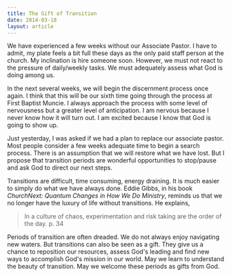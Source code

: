 ```yaml
---
title: The Gift of Transition
date: 2014-03-18
layout: article
---
```

 
We have experienced a few weeks without our Associate Pastor. I have to admit, my plate feels a bit full these days as the only paid staff person at the church. My inclination is hire someone soon. However, we must not react to the pressure of daily/weekly tasks. We must adequately assess what God is doing among us.

In the next several weeks, we will begin the discernment process once again. I think that this will be our sixth time going through the process at First Baptist Muncie. I always approach the process with some level of nervousness but a greater level of anticipation. I am nervous because I never know how it will turn out. I am excited because I know that God is going to show up. 

Just yesterday, I was asked if we had a plan to replace our associate pastor. Most people consider a few weeks adequate time to begin a search process. There is an assumption that we will restore what we have lost. But I propose that transition periods are wonderful opportunities to stop/pause and ask God to direct our next steps.

Transitions are difficult, time consuming, energy draining. It is much easier to simply do what we have always done. Eddie Gibbs, in his book *ChurchNext: Quantum Changes in How We Do Ministry*, reminds us that we no longer have the luxury of life without transitions. He explains,

>In a culture of chaos, experimentation and risk taking are the order of the day. p. 34

Periods of transition are often dreaded. We do not always enjoy navigating new waters. But transitions can also be seen as a gift. They give us a chance to reposition our resources, assess God's leading and find new ways to accomplish God's mission in our world. May we learn to understand the beauty of transition. May we welcome these periods as gifts from God.
